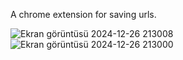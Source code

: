 
A chrome extension for saving urls.

![Ekran görüntüsü 2024-12-26 213008](https://github.com/user-attachments/assets/2953daa8-02d9-44a3-8330-39e1487dad40)
![Ekran görüntüsü 2024-12-26 213000](https://github.com/user-attachments/assets/50af0a53-3a48-400b-ba1e-9954c58e5dd5)


